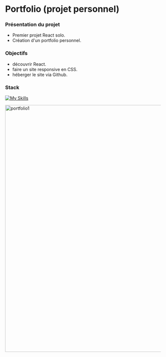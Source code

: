 # Portfolio (projet personnel)



### Présentation du projet

- Premier projet React solo.
- Création d'un portfolio personnel.

### Objectifs

- découvrir React.
- faire un site responsive en CSS.
- héberger le site via Github.

### Stack

[![My Skills](https://skillicons.dev/icons?i=react,css,github,git,vscode)](https://skillicons.dev)


<img src="https://github.com/PierreMerlaud/Portfolio/assets/114992735/2726d51f-0db6-44a8-a9a6-585399b75042" alt="portfolio1" width="800" style="margin: auto;">
